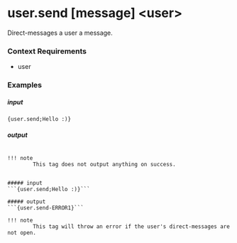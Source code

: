 # user.send [message] &lt;user&gt;
		
Direct-messages a user a message.

### Context Requirements

* user


### Examples

##### input
```{user.send;Hello :)}```

##### output
``````

!!! note
		This tag does not output anything on success.


##### input
```{user.send;Hello :)}```

##### output
```{user.send-ERROR1}```

!!! note
		This tag will throw an error if the user's direct-messages are not open.